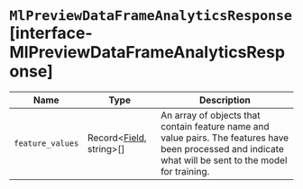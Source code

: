 # `MlPreviewDataFrameAnalyticsResponse` [interface-MlPreviewDataFrameAnalyticsResponse]

| Name | Type | Description |
| - | - | - |
| `feature_values` | Record<[Field](./Field.md), string>[] | An array of objects that contain feature name and value pairs. The features have been processed and indicate what will be sent to the model for training. |
